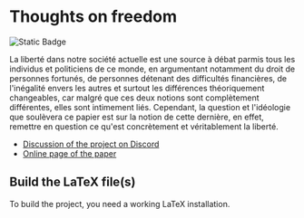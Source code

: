 # Thoughts on freedom

![Static Badge](https://img.shields.io/badge/vertueux.github.io-View_online-brightgreen?color=blue&link=https%3A%2F%2Fvertueux.github.io)

La liberté dans notre société actuelle est une source à débat parmis tous les individus
et politiciens de ce monde, en argumentant notamment du droit de personnes fortunés, de personnes
détenant des difficultés financières, de l'inégalité envers les autres et surtout les différences théoriquement changeables, car malgré que ces deux notions sont complètement différentes, elles
sont intimement liés. Cependant, la question et l'idéologie que soulèvera ce papier est 
sur la notion de cette dernière, en effet, remettre en question ce qu'est concrètement 
et véritablement la liberté.

* [Discussion of the project on Discord](https://discord.com/invite/4m2SgCmWMr)
* [Online page of the paper](https://vertueux.github.io/thoughts-on-freedom)

## Build the LaTeX file(s)

To build the project, you need a working LaTeX installation.